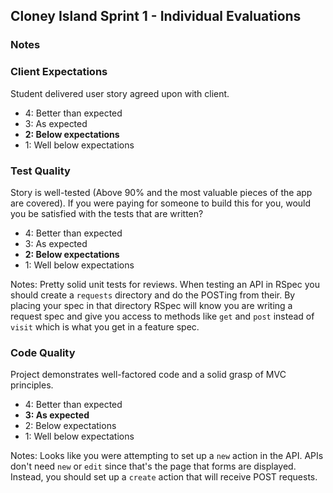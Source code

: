 ## Cloney Island Sprint 1 - Individual Evaluations

### Notes

### Client Expectations

Student delivered user story agreed upon with client.

- 4: Better than expected
- 3: As expected
- **2: Below expectations**
- 1: Well below expectations

### Test Quality

Story is well-tested (Above 90% and the most valuable pieces of the app are covered). If you were paying for someone to build this for you, would you be satisfied with the tests that are written?

- 4: Better than expected
- 3: As expected
- **2: Below expectations**
- 1: Well below expectations

Notes: Pretty solid unit tests for reviews. When testing an API in RSpec you should create a `requests` directory and do the POSTing from their. By placing your spec in that directory RSpec will know you are writing a request spec and give you access to methods like `get` and `post` instead of `visit` which is what you get in a feature spec.

### Code Quality

Project demonstrates well-factored code and a solid grasp of MVC principles.

- 4: Better than expected
- **3: As expected**
- 2: Below expectations
- 1: Well below expectations

Notes: Looks like you were attempting to set up a `new` action in the API. APIs don't need `new` or `edit` since that's the page that forms are displayed. Instead, you should set up a `create` action that will receive POST requests.

